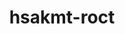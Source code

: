 ---
title: "hsakmt-roct"
layout: cache
category: package
meta: {"versions": ["3.9.0", "4.0.0", "4.1.0", "4.2.0"], "compilers": ["gcc@10.3.0", "gcc@7.5.0", "gcc@8.1.0", "gcc@8.3.1", "gcc@8.4.1", "gcc@9.3.0"]}
spec_files: 
 - spec-0.json
 - spec-1.json
 - spec-2.json
 - spec-3.json
 - spec-4.json
 - spec-5.json
 - spec-6.json
 - spec-7.json
 - spec-8.json
 - spec-9.json
 - spec-10.json
 - spec-11.json
 - spec-12.json
 - spec-13.json
 - spec-14.json
 - spec-15.json
 - spec-16.json
 - spec-17.json
 - spec-18.json
 - spec-19.json
 - spec-20.json
 - spec-21.json
 - spec-22.json
 - spec-23.json
 - spec-24.json
 - spec-25.json
 - spec-26.json
spec_names:
 - 'hsakmt-roct@4.0.0%gcc@9.3.0~ipo build_type=Release arch=linux-ubuntu20.04-x86_64 ^numactl@2.0.14%gcc@9.3.0 patches=4e1d78c,62fc8a8 arch=linux-ubuntu20.04-x86_64'
 - 'hsakmt-roct@4.1.0%gcc@8.3.1~ipo+shared build_type=Release arch=linux-rhel8-x86_64 ^numactl@2.0.14%gcc@8.3.1 patches=4e1d78c,62fc8a8 arch=linux-rhel8-x86_64'
 - 'hsakmt-roct@4.0.0%gcc@8.3.1~ipo build_type=Release arch=linux-rhel8-x86_64 ^numactl@2.0.14%gcc@8.3.1 patches=4e1d78c arch=linux-rhel8-x86_64'
 - 'hsakmt-roct@4.0.0%gcc@7.5.0~ipo build_type=Release arch=linux-ubuntu18.04-x86_64 ^numactl@2.0.14%gcc@7.5.0 patches=4e1d78c,62fc8a8 arch=linux-ubuntu18.04-x86_64'
 - 'hsakmt-roct@4.2.0%gcc@8.3.1~ipo+shared build_type=Release arch=linux-rhel8-x86_64 ^numactl@2.0.14%gcc@8.3.1 patches=4e1d78c,62fc8a8 arch=linux-rhel8-x86_64'
 - 'hsakmt-roct@4.0.0%gcc@8.1.0~ipo build_type=Release arch=linux-rhel7-x86_64 ^numactl@2.0.14%gcc@8.1.0 patches=4e1d78c arch=linux-rhel7-x86_64'
 - 'hsakmt-roct@4.0.0%gcc@8.3.1~ipo build_type=Release arch=linux-rhel8-x86_64 ^numactl@2.0.14%gcc@8.3.1 patches=4e1d78c,62fc8a8 arch=linux-rhel8-x86_64'
 - 'hsakmt-roct@4.1.0%gcc@9.3.0~ipo build_type=Release arch=linux-ubuntu20.04-x86_64 ^numactl@2.0.14%gcc@9.3.0 patches=4e1d78c,62fc8a8 arch=linux-ubuntu20.04-x86_64'
 - 'hsakmt-roct@4.0.0%gcc@9.3.0~ipo build_type=Release arch=linux-ubuntu20.04-x86_64 ^numactl@2.0.14%gcc@9.3.0 patches=4e1d78c arch=linux-ubuntu20.04-x86_64'
 - 'hsakmt-roct@4.0.0%gcc@8.1.0~ipo build_type=Release arch=linux-rhel7-x86_64 ^numactl@2.0.14%gcc@8.1.0 patches=4e1d78c,62fc8a8 arch=linux-rhel7-x86_64'
 - 'hsakmt-roct@4.1.0%gcc@8.1.0~ipo build_type=Release arch=linux-rhel7-x86_64 ^numactl@2.0.14%gcc@8.1.0 patches=4e1d78c,62fc8a8 arch=linux-rhel7-x86_64'
 - 'hsakmt-roct@4.0.0%gcc@7.5.0~ipo build_type=Release arch=linux-ubuntu18.04-x86_64 ^numactl@2.0.14%gcc@7.5.0 patches=4e1d78c arch=linux-ubuntu18.04-x86_64'
 - 'hsakmt-roct@4.1.0%gcc@7.5.0~ipo build_type=Release arch=linux-ubuntu18.04-x86_64 ^numactl@2.0.14%gcc@7.5.0 patches=4e1d78c,62fc8a8 arch=linux-ubuntu18.04-x86_64'
 - 'hsakmt-roct@4.1.0%gcc@8.3.1~ipo build_type=Release arch=linux-rhel8-x86_64 ^numactl@2.0.14%gcc@8.3.1 patches=4e1d78c,62fc8a8 arch=linux-rhel8-x86_64'
 - 'hsakmt-roct@3.9.0%gcc@7.5.0~ipo build_type=Release arch=linux-ubuntu18.04-x86_64 ^numactl@2.0.14%gcc@7.5.0 patches=4e1d78c arch=linux-ubuntu18.04-x86_64'
 - 'hsakmt-roct@4.2.0%gcc@9.3.0~ipo+shared build_type=Release arch=linux-rhel7-x86_64 ^numactl@2.0.14%gcc@9.3.0 patches=4e1d78c,62fc8a8 arch=linux-rhel7-x86_64'
 - 'hsakmt-roct@3.9.0%gcc@9.3.0~ipo build_type=Release arch=linux-ubuntu20.04-x86_64 ^numactl@2.0.14%gcc@9.3.0 patches=4e1d78c arch=linux-ubuntu20.04-x86_64'
 - 'hsakmt-roct@4.2.0%gcc@9.3.0~ipo+shared build_type=Release arch=linux-ubuntu20.04-x86_64 ^numactl@2.0.14%gcc@9.3.0 patches=4e1d78c,62fc8a8 arch=linux-ubuntu20.04-x86_64'
 - 'hsakmt-roct@4.2.0%gcc@10.3.0~ipo+shared build_type=Release arch=linux-ubuntu21.04-x86_64 ^numactl@2.0.14%gcc@10.3.0 patches=4e1d78c,62fc8a8 arch=linux-ubuntu21.04-x86_64'
 - 'hsakmt-roct@4.2.0%gcc@7.5.0~ipo+shared build_type=Release arch=linux-ubuntu18.04-x86_64 ^numactl@2.0.14%gcc@7.5.0 patches=4e1d78c,62fc8a8 arch=linux-ubuntu18.04-x86_64'
 - 'hsakmt-roct@4.1.0%gcc@9.3.0~ipo build_type=Release arch=linux-rhel7-x86_64 ^numactl@2.0.14%gcc@9.3.0 patches=4e1d78c,62fc8a8 arch=linux-rhel7-x86_64'
 - 'hsakmt-roct@3.9.0%gcc@8.3.1~ipo build_type=Release arch=linux-rhel8-x86_64 ^numactl@2.0.14%gcc@8.3.1 patches=4e1d78c arch=linux-rhel8-x86_64'
 - 'hsakmt-roct@4.1.0%gcc@9.3.0~ipo+shared build_type=Release arch=linux-rhel7-x86_64 ^numactl@2.0.14%gcc@9.3.0 patches=4e1d78c,62fc8a8 arch=linux-rhel7-x86_64'
 - 'hsakmt-roct@4.1.0%gcc@7.5.0~ipo+shared build_type=Release arch=linux-ubuntu18.04-x86_64 ^numactl@2.0.14%gcc@7.5.0 patches=4e1d78c,62fc8a8 arch=linux-ubuntu18.04-x86_64'
 - 'hsakmt-roct@3.9.0%gcc@8.1.0~ipo build_type=Release arch=linux-rhel7-x86_64 ^numactl@2.0.14%gcc@8.1.0 patches=4e1d78c arch=linux-rhel7-x86_64'
 - 'hsakmt-roct@4.2.0%gcc@8.4.1~ipo+shared build_type=Release arch=linux-rhel8-x86_64 ^numactl@2.0.14%gcc@8.4.1 patches=4e1d78c,62fc8a8 arch=linux-rhel8-x86_64'
 - 'hsakmt-roct@4.1.0%gcc@9.3.0~ipo+shared build_type=Release arch=linux-ubuntu20.04-x86_64 ^numactl@2.0.14%gcc@9.3.0 patches=4e1d78c,62fc8a8 arch=linux-ubuntu20.04-x86_64'
---